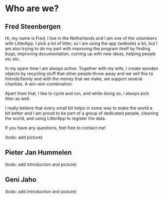 # Who are we?

## Fred Steenbergen

Hi, my name is Fred, I live in the Netherlands and I am one of the volunteers with LitterApp.
I pick a lot of litter, so I am using the app (website) a lot, but I am also trying to do my part with improving the program itself by finding bugs, improving documentation, coming up with new ideas, helping people etc etc.

In my spare time I am always active. Together with my wife, I create wooden objects by recycling stuff that other people throw away and we sell this to friends/family and with the money that we make, we support several charities. A win-win-combination.

Apart from that, I like to cycle and run, and while doing so, i always pick litter as well.

I really believe that every small bit helps in some way to make the world a bit better and I am proud to be part of a group of dedicated people, cleaning the world, and using LitterApp to register the data.

If you have any questions, feel free to contact me!

(todo: add picture)

## Pieter Jan Hummelen

(todo: add introduction and picture)

## Geni Jaho

(todo: add introduction and picture)
